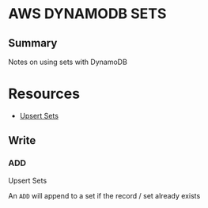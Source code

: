 # AWS DYNAMODB SETS

## Summary

Notes on using sets with DynamoDB

# Resources

- [Upsert Sets](https://docs.aws.amazon.com/amazondynamodb/latest/developerguide/Expressions.UpdateExpressions.html#Expressions.UpdateExpressions.ADD)

## Write

### ADD

Upsert Sets

An `ADD` will append to a set if the record / set already exists

